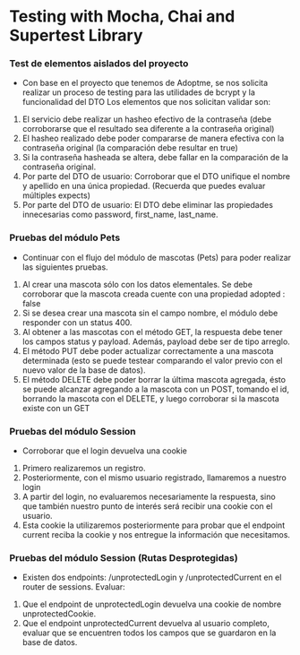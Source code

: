 # Testing with Mocha, Chai and Supertest Library

### Test de elementos aislados del proyecto

- Con base en el proyecto que tenemos de Adoptme, se nos solicita realizar un proceso de testing para las utilidades de bcrypt y la funcionalidad del DTO  Los elementos que nos solicitan validar son:

1. El servicio debe realizar un hasheo efectivo de la contraseña (debe corroborarse que el resultado sea diferente a la contraseña original)
2. El hasheo realizado debe poder compararse de manera efectiva con la contraseña original (la comparación debe resultar en true)
3. Si la contraseña hasheada se altera, debe fallar en la comparación de la contraseña original.
4. Por parte del DTO de usuario: Corroborar que el DTO unifique el nombre y apellido en una única propiedad. (Recuerda que puedes evaluar múltiples expects)
5. Por parte del DTO de usuario: El DTO debe eliminar las propiedades innecesarias como password, first_name, last_name.

### Pruebas del módulo Pets

- Continuar con el flujo del módulo de mascotas (Pets) para poder realizar las siguientes pruebas.

1. Al crear una mascota sólo con los datos elementales. Se debe corroborar que la mascota creada cuente con una propiedad adopted : false
2. Si se desea crear una mascota sin el campo  nombre, el módulo debe responder con un status 400.
3. Al obtener a las mascotas con el método GET, la respuesta debe tener los campos status y payload. Además, payload debe ser de tipo arreglo.
4. El método PUT debe poder actualizar correctamente a una mascota determinada (esto se puede testear comparando el valor previo con el nuevo valor de la base de datos).
5. El método DELETE debe poder borrar la última mascota agregada, ésto se puede alcanzar agregando a la mascota con un POST, tomando el id, borrando la mascota  con el DELETE, y luego corroborar si la mascota existe con un GET


### Pruebas del módulo Session

- Corroborar que el login devuelva una cookie

1. Primero realizaremos un registro. 
2. Posteriormente, con el mismo usuario registrado, llamaremos a nuestro login
3. A partir del login, no evaluaremos necesariamente la respuesta, sino que también nuestro punto de interés será recibir una cookie con el usuario.
4. Esta cookie la utilizaremos posteriormente para probar que el endpoint current reciba la cookie y nos entregue la información que necesitamos. 

### Pruebas del módulo Session (Rutas Desprotegidas)

- Existen dos endpoints: /unprotectedLogin  y  /unprotectedCurrent en el router de sessions. Evaluar:

1. Que el endpoint de unprotectedLogin devuelva una cookie de nombre unprotectedCookie.
2. Que el endpoint unprotectedCurrent devuelva al usuario completo, evaluar que se encuentren todos los campos que se guardaron en la base de datos.
